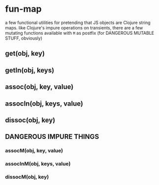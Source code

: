 # fun-map

  a few functional utilities for pretending that JS objects are Clojure string maps.
  like Clojure's impure operations on transients, there are a few mutating functions available with `M` as postfix (for DANGEROUS MUTABLE STUFF, obviously)

## get(obj, key)
## getIn(obj, keys)
## assoc(obj, key, value)
## assocIn(obj, keys, value)
## dissoc(obj, key)

## DANGEROUS IMPURE THINGS
### assocM(obj, key, value)
### assocInM(obj, keys, value)
### dissocM(obj, key)
